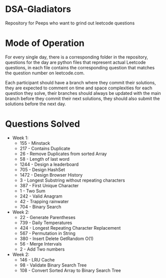 # DSA-Gladiators
Repository for Peeps who want to grind out leetcode questions

# Mode of Operation

For every single day, there is a corresponding folder in the repository,
questions for the day are python files that represent actual Leetcode questions,
in each file contains the corresponding question that matches the question number on leetcode.com.

Each participant should have a branch where they commit their solutions, they are expected to comment on time and
space complexities for each question they solve, their branches should always be updated with the main branch before they commit their next solutions, they should also submit the solutions before the next day.

# Questions Solved

* Week 1:
  * 155 - Minstack
  * 217 - Contains Duplicate
  * 26 - Remove Duplicates from sorted Array
  * 58 - Length of last word
  * 1244 - Design a leaderboard
  * 705 - Design HashSet
  * 1472 - Design Browser History
  * 3 - Longest Substring without repeating characters
  * 387 - First Unique Character
  * 1 - Two Sum
  * 242 - Valid Anagram
  * 42 - Trapping rainwater
  * 704 - Binary Search
* Week 2:
  * 22 - Generate Parentheses
  * 739 - Daily Temperatures
  * 424 - Longest Repeating Character Replacement
  * 567 - Permutation in String 
  * 380 - Insert Delete GetRandom O(1)
  * 56 - Merge Intervals
  * 2 - Add Two numbers
* Week 2:
  * 146 - LRU Cache
  * 98 - Validate Binary Search Tree
  * 108 - Convert Sorted Array to Binary Search Tree